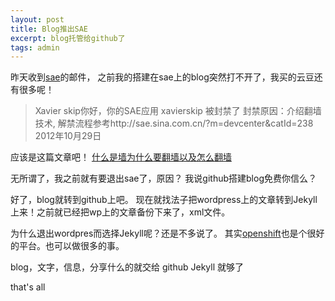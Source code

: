 ```yaml
---
layout: post
title: Blog推出SAE
excerpt: blog托管给github了
tags: admin
---
```


昨天收到[sae](http://sae.sina.com.cn/)的邮件，
之前我的搭建在sae上的blog突然打不开了，我买的云豆还有很多呢！

>Xavier skip你好，你的SAE应用 xavierskip 被封禁了
>封禁原因：介绍翻墙技术, 解禁流程参考http://sae.sina.com.cn/?m=devcenter&catId=238
>2012年10月29日

应该是这篇文章吧！
[什么是墙为什么要翻墙以及怎么翻墙](https://www.google.com/search?#q=%E4%BB%80%E4%B9%88%E6%98%AF%E5%A2%99%E4%B8%BA%E4%BB%80%E4%B9%88%E8%A6%81%E7%BF%BB%E5%A2%99%E4%BB%A5%E5%8F%8A%E6%80%8E%E4%B9%88%E7%BF%BB%E5%A2%99)

无所谓了，我之前就有要退出sae了，原因？
我说github搭建blog免费你信么？

好了，blog就转到github上吧。
现在就找法子把wordpress上的文章转到Jekyll上来！之前就已经把wp上的文章备份下来了，xml文件。

为什么退出wordpres而选择Jekyll呢？还是不多说了。
其实[openshift](https://openshift.redhat.com/app/)也是个很好的平台。也可以做很多的事。

blog，文字，信息，分享什么的就交给  github Jekyll 就够了

that's all 